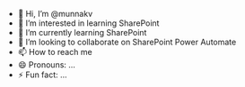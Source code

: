 - 👋 Hi, I’m @munnakv
- 👀 I’m interested in learning SharePoint
- 🌱 I’m currently learning SharePoint
- 💞️ I’m looking to collaborate on SharePoint Power Automate
- 📫 How to reach me 
- 😄 Pronouns: ...
- ⚡ Fun fact: ...

<!---
munnakv/munnakv is a ✨ special ✨ repository because its `README.md` (this file) appears on your GitHub profile.
You can click the Preview link to take a look at your changes.
--->
